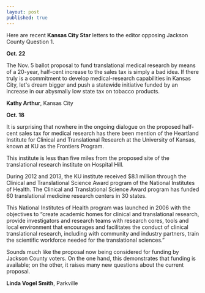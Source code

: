 ```yaml
---
layout: post
published: true
---
```


Here are recent **Kansas City Star** letters to the editor opposing Jackson County Question 1.

**Oct. 22**

The Nov. 5 ballot proposal to fund translational medical research by means of a 20-year, half-cent increase to the sales tax is simply a bad idea. If there truly is a commitment to develop medical-research capabilities in Kansas City, let's dream bigger and push a statewide initiative funded by an increase in our abysmally low state tax on tobacco products.

**Kathy Arthur**, Kansas City 


**Oct. 18**

It is surprising that nowhere in the ongoing dialogue on the proposed half-cent sales tax for medical research has there been mention of the Heartland Institute for Clinical and Translational Research at the University of Kansas, known at KU as the Frontiers Program.

This institute is less than five miles from the proposed site of the translational research institute on Hospital Hill.

During 2012 and 2013, the KU institute received $8.1 million through the Clinical and Translational Science Award program of the National Institutes of Health. The Clinical and Translational Science Award program has funded 60 translational medicine research centers in 30 states.

This National Institutes of Health program was launched in 2006 with the objectives to “create academic homes for clinical and translational research, provide investigators and research teams with research cores, tools and local environment that encourages and facilitates the conduct of clinical translational research, including with community and industry partners, train the scientific workforce needed for the translational sciences.”

Sounds much like the proposal now being considered for funding by Jackson County voters. On the one hand, this demonstrates that funding is available; on the other, it raises many new questions about the current proposal.

**Linda Vogel Smith**, Parkville





